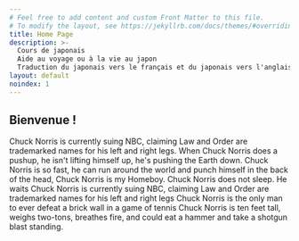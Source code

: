 ```yaml
---
# Feel free to add content and custom Front Matter to this file.
# To modify the layout, see https://jekyllrb.com/docs/themes/#overriding-theme-defaults
title: Home Page
description: >-
  Cours de japonais
  Aide au voyage ou à la vie au japon
  Traduction du japonais vers le français et du japonais vers l'anglais
layout: default
noindex: 1
---
```


<div id="infos-home">
  <div class="infobox">
    <h2>Bienvenue !</h2>
      <p>
Chuck Norris is currently suing NBC, claiming Law and Order are trademarked names for his left and right legs. When Chuck Norris does a pushup, he isn't lifting himself up, he's pushing the Earth down. Chuck Norris is so fast, he can run around the world and punch himself in the back of the head, Chuck Norris is my Homeboy. Chuck Norris does not sleep. He waits Chuck Norris is currently suing NBC, claiming Law and Order are trademarked names for his left and right legs Chuck Norris is the only man to ever defeat a brick wall in a game of tennis Chuck Norris is ten feet tall, weighs two-tons, breathes fire, and could eat a hammer and take a shotgun blast standing. 
      </p>
  </div>
</div>


